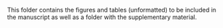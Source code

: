 This folder contains the figures and tables (unformatted) to be included in the manuscript as well as a folder with the supplementary material.